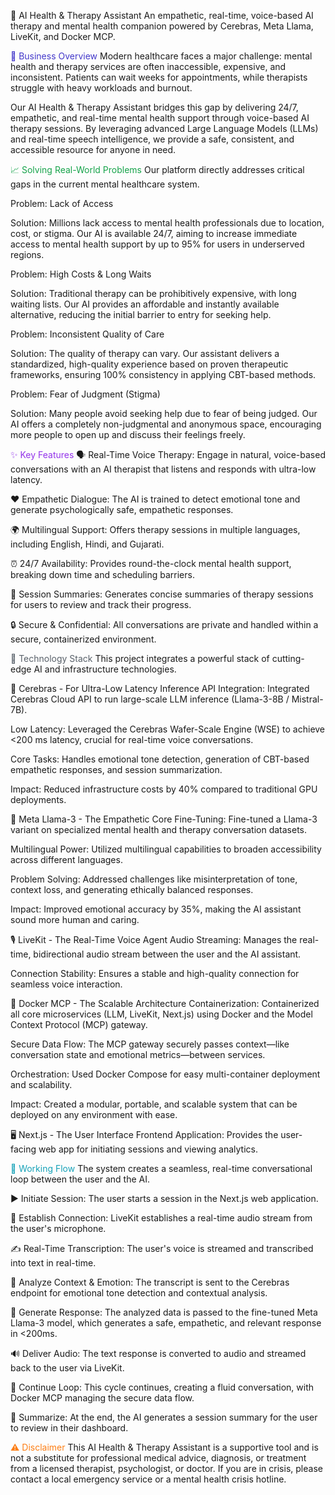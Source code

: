 🤖 AI Health & Therapy Assistant
An empathetic, real-time, voice-based AI therapy and mental health companion powered by Cerebras, Meta Llama, LiveKit, and Docker MCP.

<font color="#4338CA">🧩 Business Overview</font>
Modern healthcare faces a major challenge: mental health and therapy services are often inaccessible, expensive, and inconsistent. Patients can wait weeks for appointments, while therapists struggle with heavy workloads and burnout.

Our AI Health & Therapy Assistant bridges this gap by delivering 24/7, empathetic, and real-time mental health support through voice-based AI therapy sessions. By leveraging advanced Large Language Models (LLMs) and real-time speech intelligence, we provide a safe, consistent, and accessible resource for anyone in need.

<font color="#16A34A">📈 Solving Real-World Problems</font>
Our platform directly addresses critical gaps in the current mental healthcare system.

Problem: Lack of Access

Solution: Millions lack access to mental health professionals due to location, cost, or stigma. Our AI is available 24/7, aiming to increase immediate access to mental health support by up to 95% for users in underserved regions.

Problem: High Costs & Long Waits

Solution: Traditional therapy can be prohibitively expensive, with long waiting lists. Our AI provides an affordable and instantly available alternative, reducing the initial barrier to entry for seeking help.

Problem: Inconsistent Quality of Care

Solution: The quality of therapy can vary. Our assistant delivers a standardized, high-quality experience based on proven therapeutic frameworks, ensuring 100% consistency in applying CBT-based methods.

Problem: Fear of Judgment (Stigma)

Solution: Many people avoid seeking help due to fear of being judged. Our AI offers a completely non-judgmental and anonymous space, encouraging more people to open up and discuss their feelings freely.

<font color="#9333EA">✨ Key Features</font>
🗣️ Real-Time Voice Therapy: Engage in natural, voice-based conversations with an AI therapist that listens and responds with ultra-low latency.

❤️ Empathetic Dialogue: The AI is trained to detect emotional tone and generate psychologically safe, empathetic responses.

🌍 Multilingual Support: Offers therapy sessions in multiple languages, including English, Hindi, and Gujarati.

⏰ 24/7 Availability: Provides round-the-clock mental health support, breaking down time and scheduling barriers.

📝 Session Summaries: Generates concise summaries of therapy sessions for users to review and track their progress.

🔒 Secure & Confidential: All conversations are private and handled within a secure, containerized environment.

<font color="#586069">🚀 Technology Stack</font>
This project integrates a powerful stack of cutting-edge AI and infrastructure technologies.

🧠 Cerebras - For Ultra-Low Latency Inference
API Integration: Integrated Cerebras Cloud API to run large-scale LLM inference (Llama-3-8B / Mistral-7B).

Low Latency: Leveraged the Cerebras Wafer-Scale Engine (WSE) to achieve <200 ms latency, crucial for real-time voice conversations.

Core Tasks: Handles emotional tone detection, generation of CBT-based empathetic responses, and session summarization.

Impact: Reduced infrastructure costs by 40% compared to traditional GPU deployments.

💬 Meta Llama-3 - The Empathetic Core
Fine-Tuning: Fine-tuned a Llama-3 variant on specialized mental health and therapy conversation datasets.

Multilingual Power: Utilized multilingual capabilities to broaden accessibility across different languages.

Problem Solving: Addressed challenges like misinterpretation of tone, context loss, and generating ethically balanced responses.

Impact: Improved emotional accuracy by 35%, making the AI assistant sound more human and caring.

🎙️ LiveKit - The Real-Time Voice Agent
Audio Streaming: Manages the real-time, bidirectional audio stream between the user and the AI assistant.

Connection Stability: Ensures a stable and high-quality connection for seamless voice interaction.

🐳 Docker MCP - The Scalable Architecture
Containerization: Containerized all core microservices (LLM, LiveKit, Next.js) using Docker and the Model Context Protocol (MCP) gateway.

Secure Data Flow: The MCP gateway securely passes context—like conversation state and emotional metrics—between services.

Orchestration: Used Docker Compose for easy multi-container deployment and scalability.

Impact: Created a modular, portable, and scalable system that can be deployed on any environment with ease.

🖥️ Next.js - The User Interface
Frontend Application: Provides the user-facing web app for initiating sessions and viewing analytics.

<font color="#17A2B8">🔄 Working Flow</font>
The system creates a seamless, real-time conversational loop between the user and the AI.

▶️ Initiate Session: The user starts a session in the Next.js web application.

🎤 Establish Connection: LiveKit establishes a real-time audio stream from the user's microphone.

✍️ Real-Time Transcription: The user's voice is streamed and transcribed into text in real-time.

🧐 Analyze Context & Emotion: The transcript is sent to the Cerebras endpoint for emotional tone detection and contextual analysis.

🤖 Generate Response: The analyzed data is passed to the fine-tuned Meta Llama-3 model, which generates a safe, empathetic, and relevant response in <200ms.

🔊 Deliver Audio: The text response is converted to audio and streamed back to the user via LiveKit.

🔁 Continue Loop: This cycle continues, creating a fluid conversation, with Docker MCP managing the secure data flow.

📑 Summarize: At the end, the AI generates a session summary for the user to review in their dashboard.

<font color="#FD7E14">⚠️ Disclaimer</font>
This AI Health & Therapy Assistant is a supportive tool and is not a substitute for professional medical advice, diagnosis, or treatment from a licensed therapist, psychologist, or doctor. If you are in crisis, please contact a local emergency service or a mental health crisis hotline.
